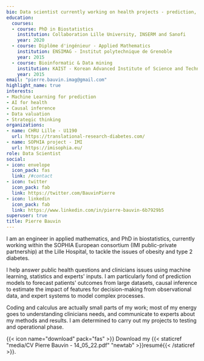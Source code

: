 ```yaml
---
bio: Data scientist currently working on health projects - prediction, modelling and inference
education:
  courses:
  - course: PhD in Biostatistics
    institution: Collaboration Lille University, INSERM and Sanofi
    year: 2020
  - course: Diplôme d'ingénieur - Applied Mathematics
    institution: ENSIMAG - Institut polytechnique de Grenoble
    year: 2015
  - course: Bioinformatic & Data mining
    institution: KAIST - Korean Advanced Institute of Science and Technology
    year: 2015
email: "pierre.bauvin.imag@gmail.com"
highlight_name: true
interests:
- Machine Learning for prediction
- AI for health
- Causal inference
- Data valuation
- Strategic thinking
organizations:
- name: CHRU Lille - U1190
  url: https://translational-research-diabetes.com/
- name: SOPHIA project - IMI
  url: https://imisophia.eu/
role: Data Scientist
social:
- icon: envelope
  icon_pack: fas
  link: /#contact
- icon: twitter
  icon_pack: fab
  link: https://twitter.com/BauvinPierre
- icon: linkedin
  icon_pack: fab
  link: https://www.linkedin.com/in/pierre-bauvin-6b7929b5
superuser: true
title: Pierre Bauvin
---
```


I am an engineer in applied mathematics, and PhD in biostatistics, currently working within the SOPHIA European consortium (IMI public-private partnership) at the Lille Hospital, to tackle the issues of obesity and type 2 diabetes.

I help answer public health questions and clinicians issues using machine learning, statistics and experts' inputs. I am particularly fond of prediction models to forecast patients' outcomes from large datasets, causal inference to estimate the impact of features for decision-making from observational data, and expert systems to model complex processes.

Coding and calculus are actually small parts of my work; most of my energy goes to understanding clinicians needs, and communicate to experts about my methods and results. I am determined to carry out my projects to testing and operational phase. 


{{< icon name="download" pack="fas" >}} Download my {{< staticref "media/CV Pierre Bauvin - 14_05_22.pdf" "newtab" >}}resumé{{< /staticref >}}.

